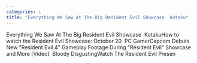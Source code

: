 ```yaml
---
categories: i
title: "Everything We Saw At The Big Resident Evil Showcase  Kotaku"
---
```

Everything We Saw At The Big Resident Evil Showcase&nbsp;&nbsp;KotakuHow to watch the Resident Evil Showcase: October 20&nbsp;&nbsp;PC GamerCapcom Debuts New "Resident Evil 4" Gameplay Footage During "Resident Evil" Showcase and More [Video]&nbsp;&nbsp;Bloody DisgustingWatch The Resident Evil Presen